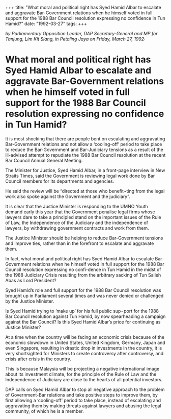 +++ 
title: "What moral and political right has Syed Hamid Albar to escalate and aggravate Bar-Government relations when he himself voted in full support for the 1988 Bar Council resolution expressing no confidence in Tun Hamid?"
date: "1992-03-27"
tags:
+++

_by Parliamentary Opposition Leader, DAP Secretary-General and MP for Tanjung, Lim Kit Siang, in Petaling Jaya on Friday, March 27,  1992:_

# What moral and political right has Syed Hamid Albar to escalate and aggravate Bar-Government relations when he himself voted in full support for the 1988 Bar Council resolution expressing no confidence in Tun Hamid?

It is most shocking that there are people bent on escalating and aggravating Bar-Government relations and not allow a ‘cooling-off’ period to take place to reduce the Bar-Government and Bar-Judiciary tensions as a result of the ill-advised attempt to repudiate the 1988 Bar Council resolution at the recent Bar Council Annual General Meeting.</u>

The Minister for Justice, Syed Hamid Albar, in a front-page interview in New Straits Times, said the Government is reviewing legal work done by Bar Council members for its departments and agencies.

He said the review will be “directed at those who benefit¬ting from the legal work also spoke against the Government and the judiciary”.

It is clear that the Justice Minister is responding to the UMNO Youth demand early this year that the Government penalise legal firms whose lawyers dare to take a principled stand on the important issues 
of the Rule of Law, the Independence of the Judiciary and the independence of lawyers, by withdrawing government contracts and work from them.

The Justice Minister should be helping to reduce Bar-Government tensions and improve ties, rather than in the forefront to escalate and aggravate them.

In fact, what moral and political right has Syed Hamid Albar to escalate Bar-Government relations when he himself voted in full support for the 1988 Bar Council resolution expressing no confi-dence in Tun Hamid in the midst of the 1988 Judiciary Crisis resulting from the arbitrary sacking of Tun Salleh Abas 
as Lord President?

Syed Hamid’s role and full support for the 1988 Bar Council resolution was brought up in Parliament several times and was never denied or challenged by the Justice Minister.

Is Syed Hamid trying to ‘make up’ for his full public sup¬port for the 1988 Bar Council resolution against Tun Hamid, by now spearheading a campaign against the Bar Council? Is this Syed Hamid Albar’s price  for continuing as Justice Minister?

At a time when the country will be facing an economic crisis because of the economic slowdown in United States, United Kingdom, Germany, Japan and even Singapore, resulting in drastic drop in investments in the country, it is very shortsighted for Ministers to create controversy after controversy, and crisis after crisis in the country.

This is because Malaysia will be projecting a negative international image about its investment climate, for the principle of the Rule of Law and the Independence of Judiciary are close to the hearts of all potential investors.

DAP calls on Syed Hamid Albar to stop all negative approach to the problem of Government-Bar relations and take positive steps to improve them, by first allowing a ‘cooling-off’ period to take place, instead of escalating and aggravating them by making threats against lawyers and abusing the legal   community, of which he is a member.
 
